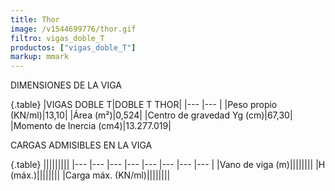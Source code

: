```yaml
---
title: Thor
image: /v1544699776/thor.gif
filtro: vigas_doble_T
productos: ["vigas_doble_T"]
markup: mmark
---
```


DIMENSIONES DE LA VIGA

{.table}
|VIGAS DOBLE T|DOBLE T THOR|
|--- |--- |
|Peso propio (KN/ml)|13,10|
|Área (m²)|0,524|
|Centro de gravedad Yg (cm)|67,30|
|Momento de Inercia (cm4)|13.277.019|



CARGAS ADMISIBLES EN LA VIGA

{.table}
|||||||||
|--- |--- |--- |--- |--- |--- |--- |--- |
|Vano de viga (m)||||||||
|H (máx.)||||||||
|Carga máx. (KN/ml)||||||||

